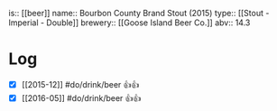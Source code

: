 is:: [[beer]]
name:: Bourbon County Brand Stout (2015)
type:: [[Stout - Imperial - Double]]
brewery:: [[Goose Island Beer Co.]]
abv:: 14.3

# Log
- [x] [[2015-12]] #do/drink/beer 👍👍
- [x] [[2016-05]] #do/drink/beer 👍👍
